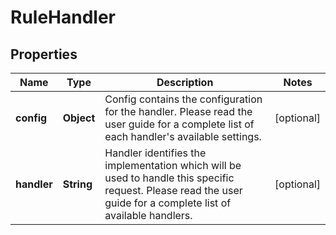 

# RuleHandler


## Properties

Name | Type | Description | Notes
------------ | ------------- | ------------- | -------------
**config** | **Object** | Config contains the configuration for the handler. Please read the user guide for a complete list of each handler&#39;s available settings. |  [optional]
**handler** | **String** | Handler identifies the implementation which will be used to handle this specific request. Please read the user guide for a complete list of available handlers. |  [optional]



